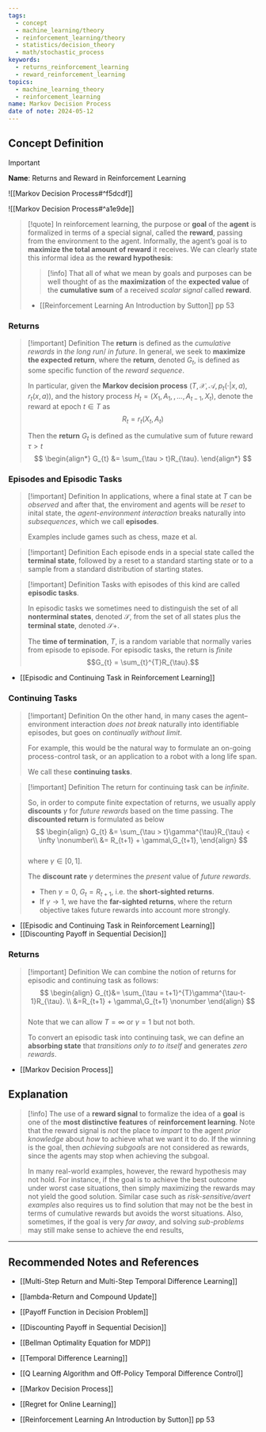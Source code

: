 ```yaml
---
tags:
  - concept
  - machine_learning/theory
  - reinforcement_learning/theory
  - statistics/decision_theory
  - math/stochastic_process
keywords:
  - returns_reinforcement_learning
  - reward_reinforcement_learning
topics:
  - machine_learning_theory
  - reinforcement_learning
name: Markov Decision Process
date of note: 2024-05-12
---
```


## Concept Definition

>[!important]
>**Name**: Returns and Reward in Reinforcement Learning

![[Markov Decision Process#^f5dcdf]]

![[Markov Decision Process#^a1e9de]]

>[!quote]
>In reinforcement learning, the purpose or **goal** of the **agent** is formalized in terms of a special signal, called the **reward**, passing from the environment to the agent. Informally, the agent’s goal is to **maximize the total amount of reward** it receives. We can clearly state this informal idea as the **reward hypothesis**:
>>[!info]
>>That all of what we mean by goals and purposes can be well thought of as the **maximization** of the **expected value** of the **cumulative sum** of a received *scalar signal* called **reward**.
>>
>- [[Reinforcement Learning An Introduction by Sutton]] pp 53

### Returns

>[!important] Definition
> The **return** is defined as the *cumulative rewards* in *the long run*/ *in future*. In general, we seek to **maximize the expected return**, where the **return**, denoted $G_t$, is defined as some specific function of the *reward sequence*.
> 
> In particular, given the **Markov decision process** $(T, \mathcal{X},\mathcal{A}, p_{t}(\cdot|x, a), r_{t}(x,a) )$,  and the history process $H_{t} = (X_{1}, A_{1}, \,{,}\ldots{,}\,A_{t-1}, X_{t})$, denote the reward at epoch $t\in T$ as $$R_{t} = r_{t}(X_{t}, A_{t})$$
> 
> Then the **return** $G_{t}$ is defined as the cumulative sum of future reward $\tau > t$
>$$  
> \begin{align*}
> G_{t} &= \sum_{\tau > t}R_{\tau}.
> \end{align*}
>$$
>


### Episodes and Episodic Tasks

>[!important] Definition
> In applications, where a final state at $T$ can be *observed* and after that, the enviroment and agents will be *reset* to inital state,  the *agent-environment interaction* breaks naturally into *subsequences*, which we call **episodes**. 
> 
> Examples include games such as chess, maze et al. 


>[!important] Definition
> Each episode ends in a special state called the **terminal state**, followed by a reset to a standard starting state or to a sample from a standard distribution of starting states. 


> [!important] Definition
> Tasks with episodes of this kind are called **episodic tasks**. 
> 
> In episodic tasks we sometimes need to distinguish the set of all **nonterminal states**, denoted $\mathcal{S}$, from the set of all states plus the **terminal state**, denoted $\mathcal{S}+$. 
> 
> The **time of termination**, $T$, is a random variable that normally varies from episode to episode. For episodic tasks,  the return is *finite* $$G_{t} = \sum_{t}^{T}R_{\tau}.$$

- [[Episodic and Continuing Task in Reinforcement Learning]]
### Continuing Tasks

>[!important] Definition
> On the other hand, in many cases the agent–environment interaction *does not break* naturally into identifiable episodes, but goes on *continually without limit*. 
> 
> For example, this would be the natural way to formulate an on-going process-control task, or an application to a robot with a long life span. 
> 
> We call these **continuing tasks**. 

>[!important] Definition
> The return for continuing task can be *infinite*. 
> 
> So, in order to compute finite expectation of returns, we usually apply **discounts** $\gamma$ for *future rewards* based on the time passing. The **discounted return** is formulated as below
> $$
> \begin{align}
> G_{t} &= \sum_{\tau > t}\gamma^{\tau}R_{\tau} < \infty \nonumber\\
> &= R_{t+1} + \gamma\,G_{t+1}, 
> \end{align}
>$$  
>where $\gamma \in [0,1]$. 
>
>The **discount rate** $\gamma$ determines the *present* value of *future rewards*. 
>- Then $\gamma =0$, $G_{t} = R_{t+1}$, i.e. the **short-sighted returns**. 
>- If $\gamma \rightarrow 1$, we have the **far-sighted returns**, where the return objective takes future rewards into account more strongly. 

- [[Episodic and Continuing Task in Reinforcement Learning]]
- [[Discounting Payoff in Sequential Decision]]
### Returns 

>[!important] Definition
> We can combine the notion of returns for episodic and continuing task as follows:
>$$ 
> \begin{align}
> G_{t}&= \sum_{\tau = t+1}^{T}\gamma^{\tau-t-1}R_{\tau}.  \\
> &=R_{t+1} + \gamma\,G_{t+1}  \nonumber
> \end{align}
>$$  
>Note that we can allow $T=\infty$ or $\gamma=1$ but not both. 
>
>To convert an episodic task into continuing task, we can define an **absorbing state** that *transitions only to to itself* and generates *zero rewards*. 

- [[Markov Decision Process]]



## Explanation

>[!info]
> The use of a **reward signal** to formalize the idea of a **goal** is one of the **most distinctive features** of **reinforcement learning**. Note that the reward signal is *not* the place to *impart* to the agent *prior knowledge* about *how* to achieve what we want it to do. If the winning is the goal, then *achieving subgoals* are not considered as rewards, since the agents may stop when achieving the subgoal. 
> 
> In many real-world examples, however, the reward hypothesis may not hold. For instance, if the goal is to achieve the best outcome under worst case situations, then simply maximizing the rewards may not yield the good solution. Similar case such as *risk-sensitive/avert examples* also requires us to find solution that may not be the best in terms of cumulative rewards but avoids the worst situations.  Also, sometimes, if the goal is very *far away*, and solving *sub-problems* may still make sense to achieve the end results, 



-----------
##  Recommended Notes and References


- [[Multi-Step Return and Multi-Step Temporal Difference Learning]]
- [[lambda-Return and Compound Update]]
- [[Payoff Function in Decision Problem]]
- [[Discounting Payoff in Sequential Decision]]


- [[Bellman Optimality Equation for MDP]]
- [[Temporal Difference Learning]]
- [[Q Learning Algorithm and Off-Policy Temporal Difference Control]]

- [[Markov Decision Process]]
- [[Regret for Online Learning]]


- [[Reinforcement Learning An Introduction by Sutton]] pp 53





